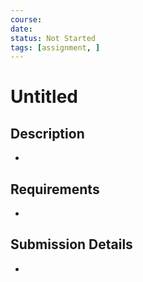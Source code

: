```yaml
---
course: 
date: 
status: Not Started
tags: [assignment, ]
---
```


# Untitled

## Description
- 

## Requirements
- 

## Submission Details
- 